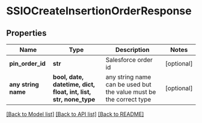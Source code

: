 # SSIOCreateInsertionOrderResponse


## Properties
Name | Type | Description | Notes
------------ | ------------- | ------------- | -------------
**pin_order_id** | **str** | Salesforce order id | [optional] 
**any string name** | **bool, date, datetime, dict, float, int, list, str, none_type** | any string name can be used but the value must be the correct type | [optional]

[[Back to Model list]](../README.md#documentation-for-models) [[Back to API list]](../README.md#documentation-for-api-endpoints) [[Back to README]](../README.md)


